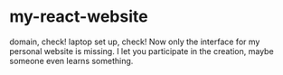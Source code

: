 # my-react-website
domain, check! laptop set up, check! Now only the interface for my personal website is missing. I let you participate in the creation, maybe someone even learns something.
